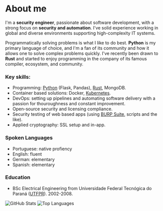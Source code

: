 # About me
I'm a **security engineer**, passionate about software development, with a strong focus on **security and automation**. I've solid experience working in global and diverse environments supporting high-complexity IT systems.

Programmatically solving problems is what I like to do best. **Python** is my primary language of choice, and I'm a fan of its community and how it allows one to solve complex problems quickly. I've recently been drawn to **Rust** and started to enjoy programming in the company of its famous compiler, ecosystem, and community.

### Key skills:
* Programming: [Python](https://www.python.org/) (Flask, Pandas), [Rust](https://www.rust-lang.org/), MongoDB.
* Container based solutions: Docker, [Kubernetes](https://kubernetes.io/).
* DevOps: setting up pipelines and automating software delivery with a passion for thouroughness and constant improvement.
* Open-source security and licensing compliance.
* Security testing of web based apps (using [BURP Suite](https://portswigger.net/burp), scripts and the like).
* Applied cryptography: SSL setup and in-app.

### Spoken Languages
* Portuguese: native profiency
* English: fluent
* German: elementary
* Spanish: elementary

### Education
* BSc Electrical Engineering from Universidade Federal Tecnógica do Paraná ([UTFPR](http://www.utfpr.edu.br/)). 2002-2008.

![GitHub Stats](https://github-readme-stats.vercel.app/api?username=agu3rra&show_icons=true&&line_height=40)
![Top Languages](https://github-readme-stats.vercel.app/api/top-langs/?username=agu3rra&show_icons=true)
